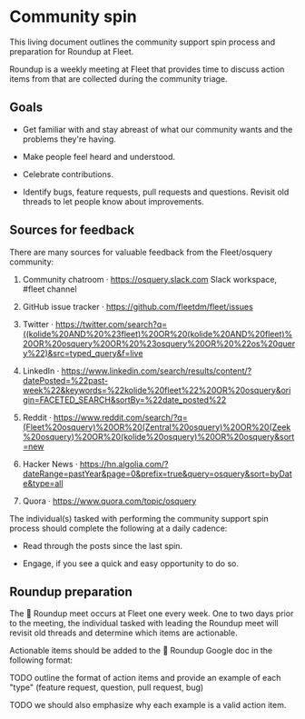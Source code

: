 # Community spin

This living document outlines the community support spin process and preparation for Roundup at Fleet.

Roundup is a weekly meeting at Fleet that provides time to discuss action items from that are collected during the community triage.

## Goals

- Get familiar with and stay abreast of what our community wants and the problems they're having.

- Make people feel heard and understood.  

- Celebrate contributions. 

- Identify bugs, feature requests, pull requests and questions.  Revisit old threads to let people know about improvements.

## Sources for feedback

There are many sources for valuable feedback from the Fleet/osquery community:

1. Community chatroom · 
https://osquery.slack.com Slack workspace, #fleet channel

2. GitHub issue tracker · 
https://github.com/fleetdm/fleet/issues

3. Twitter · https://twitter.com/search?q=((kolide%20AND%20%23fleet)%20OR%20(kolide%20AND%20fleet)%20OR%20osquery%20OR%20%23osquery%20OR%20%22os%20query%22)&src=typed_query&f=live

4. LinkedIn · https://www.linkedin.com/search/results/content/?datePosted=%22past-week%22&keywords=%22kolide%20fleet%22%20OR%20osquery&origin=FACETED_SEARCH&sortBy=%22date_posted%22

5. Reddit · https://www.reddit.com/search/?q=(Fleet%20osquery)%20OR%20(Zentral%20osquery)%20OR%20(Zeek%20osquery)%20OR%20(kolide%20osquery)%20OR%20osquery&sort=new

6. Hacker News · https://hn.algolia.com/?dateRange=pastYear&page=0&prefix=true&query=osquery&sort=byDate&type=all

7. Quora · https://www.quora.com/topic/osquery

The individual(s) tasked with performing the community support spin process should complete the following at a daily cadence:

- Read through the posts since the last spin.

- Engage, if you see a quick and easy opportunity to do so.

## Roundup preparation

The 🐄 Roundup meet occurs at Fleet one every week. One to two days prior to the meeting, the individual tasked with leading the Roundup meet will revisit old threads and determine which items are actionable.

Actionable items should be added to the 🐄 Roundup Google doc in the following format:

TODO outline the format of action items and provide an example of each "type" (feature request, question, pull request, bug)

TODO we should also emphasize why each example is a valid action item.
